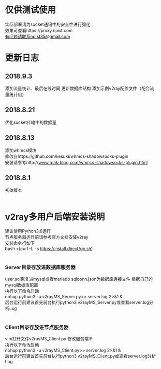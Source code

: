 # 仅供测试使用<br />
实际部署请为socket通讯中的安全性进行强化<br />
效果可查看https://proxy.npist.com<br />
有问题请联系npist35@gmail.com<br />
# 更新日志<br />
## 2018.9.3<br />
添加流量统计、最后在线时间
更新数据库结构
添加示例v2ray配置文件（配合流量统计用）
## 2018.8.21<br />
优化socket传输中的数据量<br />
## 2018.8.13<br />
添加whmcs模块<br />
修改自https://github.com/kesuki/whmcs-shadowsocks-plugin<br />
安装请参考http://www.mak-blog.com/whmcs-shadowsocks-plugin.html<br />
## 2018.8.1<br />
初始版本<br />
<br />
# v2ray多用户后端安装说明<br />
建议使用Python3.6运行<br />
节点服务器运行前请参考官方文档安装v2ray<br />
安装命令行如下<br />
bash <(curl -L -s https://install.direct/go.sh)<br />
<br />
### Server目录存放进数据库服务器<br />
user.sql恢复进mysql或者mariadb
sqlconn.json为数据库连接文件  根据自己的mysql数据库配置<br />
执行以下命令启动<br />
nohup python3 -u v2rayMS_Server.py>> server.log 2>&1 &<br />
后台运行前建议首先前台执行python3 v2rayMS_Server.py或查看server.log分析Log<br />
<br />
### Client目录存放进节点服务器<br />
vim打开文件v2rayMS_Client.py  修改服务端IP<br />
执行以下命令启动<br />
nohup python3 -u v2rayMS_Client.py>> server.log 2>&1 &<br />
后台运行前建议首先前台执行python3 v2rayMS_Client.py或查看server.log分析Log<br />
